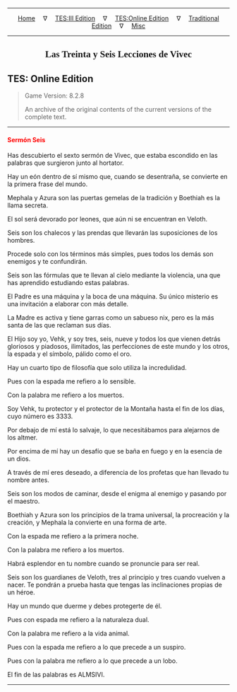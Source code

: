 
---

<!-- Jekyll Page Links -->

<center>
<a href="../../../../index.html">Home</a>
&emsp;&nabla;&emsp;
<a href="../../../index-tes3.html">TES:III Edition</a>
&emsp;&nabla;&emsp;
<a href="../../../index-teso.html">TES:Online Edition</a>
&emsp;&nabla;&emsp;
<a href="../../../index-traditional.html">Traditional Edition</a>
&emsp;&nabla;&emsp;
<a href="../../../index-misc.html">Misc</a>
</center>

<!-- Markdown Body Below: -->

---

<center>
<h2><span style="font-family:Georgia">Las Treinta y Seis Lecciones de Vivec</span></h2>
</center>

## TES: Online Edition

> Game Version: 8.2.8
>
> An archive of the original contents of the current versions of the complete text.

---

#### <span style="color:red">Sermón Seis</span>

Has descubierto el sexto sermón de Vivec, que estaba escondido en las palabras que surgieron junto al hortator.

Hay un eón dentro de sí mismo que, cuando se desentraña, se convierte en la primera frase del mundo.

Mephala y Azura son las puertas gemelas de la tradición y Boethiah es la llama secreta.

El sol será devorado por leones, que aún ni se encuentran en Veloth.

Seis son los chalecos y las prendas que llevarán las suposiciones de los hombres.

Procede solo con los términos más simples, pues todos los demás son enemigos y te confundirán.

Seis son las fórmulas que te llevan al cielo mediante la violencia, una que has aprendido estudiando estas palabras.

El Padre es una máquina y la boca de una máquina. Su único misterio es una invitación a elaborar con más detalle.

La Madre es activa y tiene garras como un sabueso nix, pero es la más santa de las que reclaman sus días.

El Hijo soy yo, Vehk, y soy tres, seis, nueve y todos los que vienen detrás gloriosos y piadosos, ilimitados, las perfecciones de este mundo y los otros, la espada y el símbolo, pálido como el oro.

Hay un cuarto tipo de filosofía que solo utiliza la incredulidad.

Pues con la espada me refiero a lo sensible.

Con la palabra me refiero a los muertos.

Soy Vehk, tu protector y el protector de la Montaña hasta el fin de los días, cuyo número es 3333.

Por debajo de mí está lo salvaje, lo que necesitábamos para alejarnos de los altmer.

Por encima de mí hay un desafío que se baña en fuego y en la esencia de un dios.

A través de mí eres deseado, a diferencia de los profetas que han llevado tu nombre antes.

Seis son los modos de caminar, desde el enigma al enemigo y pasando por el maestro.

Boethiah y Azura son los principios de la trama universal, la procreación y la creación, y Mephala la convierte en una forma de arte.

Con la espada me refiero a la primera noche.

Con la palabra me refiero a los muertos.

Habrá esplendor en tu nombre cuando se pronuncie para ser real.

Seis son los guardianes de Veloth, tres al principio y tres cuando vuelven a nacer. Te pondrán a prueba hasta que tengas las inclinaciones propias de un héroe.

Hay un mundo que duerme y debes protegerte de él.

Pues con espada me refiero a la naturaleza dual.

Con la palabra me refiero a la vida animal.

Pues con la espada me refiero a lo que precede a un suspiro.

Pues con la palabra me refiero a lo que precede a un lobo.

El fin de las palabras es ALMSIVI.

---
